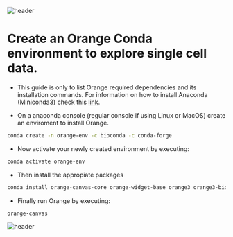 
![header](/Tutoriales-IFC/assets/header.png)


# Create an Orange Conda environment to explore single cell data.

- This guide is only to list Orange required dependencies and its installation commands. For information on how to install Anaconda (Miniconda3) check this [link](https://docs.conda.io/projects/miniconda/en/latest/miniconda-install.html).

- On a anaconda console (regular console if using Linux or MacOS) create an enviroment to install Orange.

```bash
conda create -n orange-env -c bioconda -c conda-forge
```
- Now activate your newly created environment by executing:


```bash
conda activate orange-env 
```
- Then install the appropiate packages

```bash
conda install orange-canvas-core orange-widget-base orange3 orange3-bioinformatics orange3-singlecell
```
- Finally run Orange by executing:


```bash
orange-canvas
```

![header](/Tutoriales-IFC/assets/header.png)

